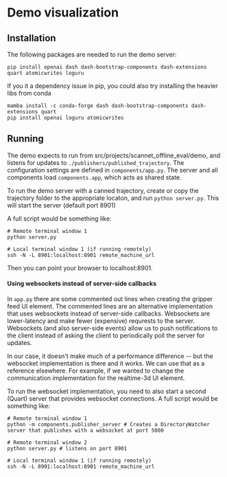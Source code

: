 # Demo visualization


## Installation
The following packages are needed to run the demo server:
```
pip install openai dash dash-bootstrap-components dash-extensions quart atomicwrites loguru
```

If you it a dependency issue in pip, you could also try installing the heavier libs from conda
```
mamba install -c conda-forge dash dash-bootstrap-components dash-extensions quart
pip install openai loguru atomicwrites
```

## Running
The demo expects to run from src/projects/scannet_offline_eval/demo, and listens for updates to `./publishers/published_trajectory`. The configuration settings are defined in `components/app.py`. The server and all components load `components.app`, which acts as shared state.

To run the demo server with a canned trajectory, create or copy the trajectory folder to the appropriate locaton, and run `python server.py`. This will start the server (default port 8901)

A full script would be something like:
```
# Remote terminal window 1
python server.py

# Local terminal window 1 (if running remotely)
ssh -N -L 8901:localhost:8901 remote_machine_url
```

Then you can point your browser to localhost:8901.

#### Using websockets instead of server-side callbacks
In `app.py` there are some commented out lines when creating the gripper feed UI element. The commented lines are an alternative implementation that uses websockets instead of server-side callbacks. Websockets are lower-latency and make fewer (expensive) requrests to the server. Websockets (and also server-side events) allow us to push notifications to the client instead of asking the client to periodically poll the server for updates.

In our case, it doesn't make much of a performance difference -- but the websocket implementation is there and it works. We can use that as a reference elsewhere. For example, if we wanted to change the communication implementation for the realtime-3d UI element. 

To run the websocket implementation, you need to also start a second (Quart) server that provides websocket connections. A full script would be something like:
```
# Remote terminal window 1
python -m components.publisher_server # Creates a DirectoryWatcher server that publishes with a websocket at port 5000

# Remote terminal window 2
python server.py # listens on port 8901

# Local terminal window 1 (if running remotely)
ssh -N -L 8901:localhost:8901 remote_machine_url
```

